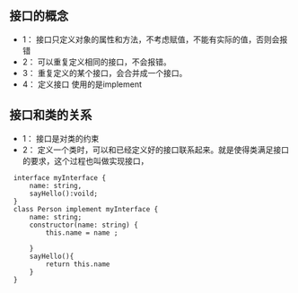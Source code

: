 ## 接口的概念
* 1： 接口只定义对象的属性和方法，不考虑赋值，不能有实际的值，否则会报错
* 2： 可以重复定义相同的接口，不会报错。
* 3： 重复定义的某个接口，会合并成一个接口。
* 4： 定义接口 使用的是implement
## 接口和类的关系
* 1： 接口是对类的约束
* 2： 定义一个类时，可以和已经定义好的接口联系起来。就是使得类满足接口的要求，这个过程也叫做实现接口，
```
 interface myInterface {
     name: string,
     sayHello():voild;
 }
 class Person implement myInterface {
     name: string;
     constructor(name: string) {
         this.name = name ;

     }
     sayHello(){
         return this.name
     }
 }
```